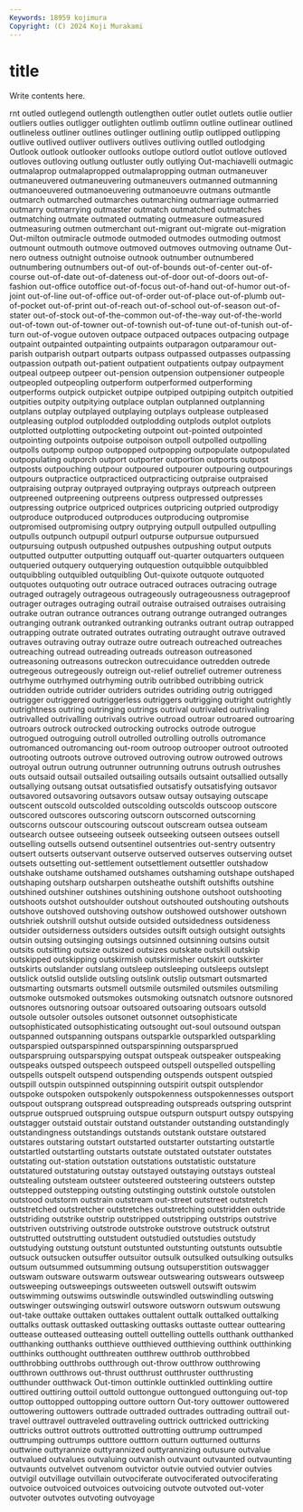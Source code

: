 ```yaml
---
Keywords: 18959 kojimura
Copyright: (C) 2024 Koji Murakami
---
```


# title

Write contents here.



rnt outled outlegend
outlength outlengthen outler outlet outlets outlie outlier outliers outlies outligger
outlighten outlimb outlimn outline outlinear outlined outlineless outliner outlines outlinger
outlining outlip outlipped outlipping outlive outlived outliver outlivers outlives outliving
outlled outlodging Outlook outlook outlooker outlooks outlope outlord outlot outlove
outloved outloves outloving outlung outluster outly outlying Out-machiavelli outmagic outmalaprop
outmalapropped outmalapropping outman outmaneuver outmaneuvered outmaneuvering outmaneuvers outmanned outmanning outmanoeuvered
outmanoeuvering outmanoeuvre outmans outmantle outmarch outmarched outmarches outmarching outmarriage outmarried
outmarry outmarrying outmaster outmatch outmatched outmatches outmatching outmate outmated outmating
outmeasure outmeasured outmeasuring outmen outmerchant out-migrant out-migrate out-migration Out-milton outmiracle
outmode outmoded outmodes outmoding outmost outmount outmouth outmove outmoved outmoves
outmoving outname Out-nero outness outnight outnoise outnook outnumber outnumbered outnumbering
outnumbers out-of out-of-bounds out-of-center out-of-course out-of-date out-of-dateness out-of-door out-of-doors out-of-fashion
out-office outoffice out-of-focus out-of-hand out-of-humor out-of-joint out-of-line out-of-office out-of-order out-of-place
out-of-plumb out-of-pocket out-of-print out-of-reach out-of-school out-of-season out-of-stater out-of-stock out-of-the-common out-of-the-way
out-of-the-world out-of-town out-of-towner out-of-townish out-of-tune out-of-tunish out-of-turn out-of-vogue outoven outpace
outpaced outpaces outpacing outpage outpaint outpainted outpainting outpaints outparagon outparamour
out-parish outparish outpart outparts outpass outpassed outpasses outpassing outpassion outpath
out-patient outpatient outpatients outpay outpayment outpeal outpeep outpeer out-pension outpension
outpensioner outpeople outpeopled outpeopling outperform outperformed outperforming outperforms outpick outpicket
outpipe outpiped outpiping outpitch outpitied outpities outpity outpitying outplace outplan
outplanned outplanning outplans outplay outplayed outplaying outplays outplease outpleased outpleasing
outplod outplodded outplodding outplods outplot outplots outplotted outplotting outpocketing outpoint
out-pointed outpointed outpointing outpoints outpoise outpoison outpoll outpolled outpolling outpolls
outpomp outpop outpopped outpopping outpopulate outpopulated outpopulating outporch outport outporter
outportion outports outpost outposts outpouching outpour outpoured outpourer outpouring outpourings
outpours outpractice outpracticed outpracticing outpraise outpraised outpraising outpray outprayed outpraying
outprays outpreach outpreen outpreened outpreening outpreens outpress outpressed outpresses outpressing
outprice outpriced outprices outpricing outpried outprodigy outproduce outproduced outproduces outproducing
outpromise outpromised outpromising outpry outprying outpull outpulled outpulling outpulls outpunch
outpupil outpurl outpurse outpursue outpursued outpursuing outpush outpushed outpushes outpushing
output outputs outputted outputter outputting outquaff out-quarter outquarters outqueen outqueried
outquery outquerying outquestion outquibble outquibbled outquibbling outquibled outquibling Out-quixote outquote
outquoted outquotes outquoting outr outrace outraced outraces outracing outrage outraged
outragely outrageous outrageously outrageousness outrageproof outrager outrages outraging outrail outraise
outraised outraises outraising outrake outran outrance outrances outrang outrange outranged
outranges outranging outrank outranked outranking outranks outrant outrap outrapped outrapping
outrate outrated outrates outrating outraught outrave outraved outraves outraving outray
outraze outre outreach outreached outreaches outreaching outread outreading outreads outreason
outreasoned outreasoning outreasons outreckon outrecuidance outredden outrede outregeous outregeously outreign
out-relief outrelief outremer outreness outrhyme outrhymed outrhyming outrib outribbed outribbing
outrick outridden outride outrider outriders outrides outriding outrig outrigged outrigger
outriggered outriggerless outriggers outrigging outright outrightly outrightness outring outringing outrings
outrival outrivaled outrivaling outrivalled outrivalling outrivals outrive outroad outroar outroared
outroaring outroars outrock outrocked outrocking outrocks outrode outrogue outrogued outroguing
outroll outrolled outrolling outrolls outromance outromanced outromancing out-room outroop outrooper
outroot outrooted outrooting outroots outrove outroved outroving outrow outrowed outrows
outroyal outrun outrung outrunner outrunning outruns outrush outrushes outs outsaid
outsail outsailed outsailing outsails outsaint outsallied outsally outsallying outsang outsat
outsatisfied outsatisfy outsatisfying outsavor outsavored outsavoring outsavors outsaw outsay outsaying
outscape outscent outscold outscolded outscolding outscolds outscoop outscore outscored outscores
outscoring outscorn outscorned outscorning outscorns outscour outscouring outscout outscream outsea
outseam outsearch outsee outseeing outseek outseeking outseen outsees outsell outselling
outsells outsend outsentinel outsentries out-sentry outsentry outsert outserts outservant outserve
outserved outserves outserving outset outsets outsetting out-settlement outsettlement outsettler outshadow
outshake outshame outshamed outshames outshaming outshape outshaped outshaping outsharp outsharpen
outsheathe outshift outshifts outshine outshined outshiner outshines outshining outshone outshoot
outshooting outshoots outshot outshoulder outshout outshouted outshouting outshouts outshove outshoved
outshoving outshow outshowed outshower outshown outshriek outshrill outshut outside outsided
outsidedness outsideness outsider outsiderness outsiders outsides outsift outsigh outsight outsights
outsin outsing outsinging outsings outsinned outsinning outsins outsit outsits outsitting
outsize outsized outsizes outskate outskill outskip outskipped outskipping outskirmish outskirmisher
outskirt outskirter outskirts outslander outslang outsleep outsleeping outsleeps outslept outslick
outslid outslide outsling outslink outslip outsmart outsmarted outsmarting outsmarts outsmell
outsmile outsmiled outsmiles outsmiling outsmoke outsmoked outsmokes outsmoking outsnatch outsnore
outsnored outsnores outsnoring outsoar outsoared outsoaring outsoars outsold outsole outsoler
outsoles outsonet outsonnet outsophisticate outsophisticated outsophisticating outsought out-soul outsound outspan
outspanned outspanning outspans outsparkle outsparkled outsparkling outsparspied outsparspinned outsparspinning outsparsprued
outsparspruing outsparspying outspat outspeak outspeaker outspeaking outspeaks outsped outspeech outspeed
outspell outspelled outspelling outspells outspelt outspend outspending outspends outspent outspied
outspill outspin outspinned outspinning outspirit outspit outsplendor outspoke outspoken outspokenly
outspokenness outspokennesses outsport outspout outsprang outspread outspreading outspreads outspring outsprint
outsprue outsprued outspruing outspue outspurn outspurt outspy outspying outstagger outstaid
outstair outstand outstander outstanding outstandingly outstandingness outstandings outstands outstank outstare
outstared outstares outstaring outstart outstarted outstarter outstarting outstartle outstartled outstartling
outstarts outstate outstated outstater outstates outstating out-station outstation outstations outstatistic
outstature outstatured outstaturing outstay outstayed outstaying outstays outsteal outstealing outsteam
outsteer outsteered outsteering outsteers outstep outstepped outstepping outsting outstinging outstink
outstole outstolen outstood outstorm outstrain outstream out-street outstreet outstretch outstretched
outstretcher outstretches outstretching outstridden outstride outstriding outstrike outstrip outstripped outstripping
outstrips outstrive outstriven outstriving outstrode outstroke outstrove outstruck outstrut outstrutted
outstrutting outstudent outstudied outstudies outstudy outstudying outstung outstunt outstunted outstunting
outstunts outsubtle outsuck outsucken outsuffer outsuitor outsulk outsulked outsulking outsulks
outsum outsummed outsumming outsung outsuperstition outswagger outswam outsware outswarm outswear
outswearing outswears outsweep outsweeping outsweepings outsweeten outswell outswift outswim outswimming
outswims outswindle outswindled outswindling outswing outswinger outswinging outswirl outswore outsworn
outswum outswung out-take outtake outtaken outtakes outtalent outtalk outtalked outtalking
outtalks outtask outtasked outtasking outtasks outtaste outtear outtearing outtease outteased
outteasing outtell outtelling outtells outthank outthanked outthanking outthanks outthieve outthieved
outthieving outthink outthinking outthinks outthought outthreaten outthrew outthrob outthrobbed outthrobbing
outthrobs outthrough out-throw outthrow outthrowing outthrown outthrows out-thrust outthrust outthruster
outthrusting outthunder outthwack Out-timon outtinkle outtinkled outtinkling outtire outtired outtiring
outtoil outtold outtongue outtongued outtonguing out-top outtop outtopped outtopping outtore
outtorn Out-tory outtower outtowered outtowering outtowers outtrade outtraded outtrades outtrading
outtrail out-travel outtravel outtraveled outtraveling outtrick outtricked outtricking outtricks outtrot
outtrots outtrotted outtrotting outtrump outtrumped outtrumping outtrumps outttore outttorn outturn
outturned outturns outtwine outtyrannize outtyrannized outtyrannizing outusure outvalue outvalued outvalues
outvaluing outvanish outvaunt outvaunted outvaunting outvaunts outvelvet outvenom outvictor outvie
outvied outvier outvies outvigil outvillage outvillain outvociferate outvociferated outvociferating outvoice
outvoiced outvoices outvoicing outvote outvoted out-voter outvoter outvotes outvoting outvoyage
